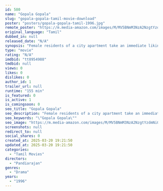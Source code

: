 ```yaml
---
id: 580
name: "Gopala Gopala"
slug: "gopala-gopala-tamil-movie-download"
poster: "posters/gopala-gopala-tamil-1996.jpg"
remote_poster: "https://m.media-amazon.com/images/M/MV5BNmM3NzA2NzgtYzdmNi00MjY4LWI0NTQtNDRmMmQ5YmQ5MDNkXkEyXkFqcGdeQXVyMjA4OTI5NDQ@._V1_SX300.jpg"
original_language: "Tamil"
dubbed_in: null
released_date: "N/A"
synopsis: "Female residents of a city apartment take an immediate liking to the smart cook who moves in, however their husbands cannot stand the very sight of him."
type: "movie"
rating: "N/A"
imdbid: "tt8954988"
tmdbid: null
views: 0
likes: 0
dislikes: 0
author_id: 1
trailer_url: null
runtime: "155 min"
is_featured: 0
is_active: 1
is_comingsoon: 0
seo_title: "Gopala Gopala"
seo_description: "Female residents of a city apartment take an immediate liking to the smart cook who moves in, however their husbands cannot stand the very sight of him."
seo_keywords: "\"Gopala Gopala\""
seo_image: "https://m.media-amazon.com/images/M/MV5BNmM3NzA2NzgtYzdmNi00MjY4LWI0NTQtNDRmMmQ5YmQ5MDNkXkEyXkFqcGdeQXVyMjA4OTI5NDQ@._V1_SX300.jpg"
screenshots: null
redirect_to: null
social_shares: 0
created_at: 2025-03-20 19:21:50
updated_at: 2025-03-20 19:21:50
categories:
  - "Tamil Movies"
directors:
  - "Pandiarajan"
genres:
  - "Drama"
years:
  - "1996"
---
```

